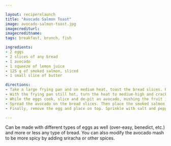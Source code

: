 ```yaml
---

layout: reciperelaunch
title: "Avocado Salmon Toast"
image: avocado-salmon-toast.jpg
imagecrediturl:
imagecreditname:
tags: breakfast, brunch, fish

ingredients:
- 2 eggs
- 2 slices of any bread
- 1 avocado
- 1 squeeze of lemon juice
- 125 g of smoked salmon, sliced
- 1 small slice of butter

directions:
- Take a large frying pan and on medium heat, toast the bread slices. Remove and put on the plates.
- With the frying pan still hot, turn the heat to medium-high and crack both eggs into the pan. Cook until done, usually 4-5 minutes.
- While the eggs cook, slice and de-pit an avocado, mushing the fruit in a bowl with a little lemon juice, salt and pepper. Add any other things to taste (mayonnaise, paprika, etc.)
- Spread the avocado on the bread slices. Then place the smoked salmon over the avocado.
- Finally, remove the egg and place on top. Sprinkle with salt and pepper to taste. Serve immediately.

---
```


Can be made with different types of eggs as well (over-easy, benedict, etc.) and more or less any type of bread. You can also modify the avocado mash to be more spicy by adding sriracha or other spices.